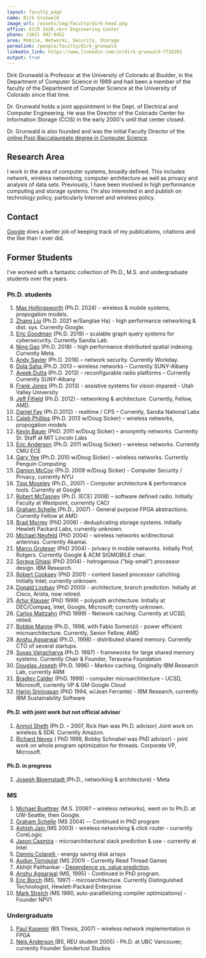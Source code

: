 ```yaml
---
layout: faculty_page
name: Dirk Grunwald
image_url: /assets/img/faculty/dirk-head.png
office: ECCR 1b20,<br> Engineering Center
phone: (303) 492-0452
area: Mobile, Networks, Security, Storage
permalink: /people/faculty/dirk_grunwald
linkedin_link: https://www.linkedin.com/in/dirk-grunwald-7735202
output: true
---
```

Dirk Grunwald is Professor at the University of Colorado at Boulder, in the Department of Computer Science in 1989 and had been a member of the faculty of the Department of Computer Science at the University of Colorado since that time.

Dr. Grunwald holds a joint appointment in the Dept. of Electrical and Computer Engineering. He was the Director of the Colorado Center for Information Storage (CCIS) in the early 2000's until that center closed.

Dr. Grunwald is also founded and was the initial Faculty Director of the [online Post-Baccalaureate degree in Computer Science](https://www.colorado.edu/cs/cs-online).

## Research Area

I work in the area of computer systems, broadly defined. This includes
network, wireless networking, computer architecture as well as privacy
and analysis of data sets. Previously, I have been involved in high
performance computing and storage systems. I’m also interested in and
publish on technology policy, particularly Internet and wireless
policy.

## Contact

[Google](http://scholar.google.com/citations?sortby=pubdate&hl=en&user=3Ws6G2AAAAAJ&view_op=list_works) does a better job of keeping track of my publications, citations
and the like than I ever did.

## Former Students

I’ve worked with a fantastic collection of Ph.D., M.S. and undergraduate students over the years.

### Ph.D. students

1. [Max Hollingsworth](https://www.linkedin.com/in/max-hollingsworth-788370336/) (Ph.D. 2024) - wireless & mobile systems, propogation models.
2. [Zhang Liu](https://www.linkedin.com/in/zhang-liu/) (Ph.D. 2021 w/Sangtae Ha) - high performance networking & dist. sys. Currently Google.
3. [Eric Goodman](https://www.linkedin.com/in/eric-goodman-87384b8/) (Ph.D. 2019) – scalable graph query systems for cybersecurity. Currently Sandia Lab.
4. [Ning Gao](https://www.linkedin.com/in/ning-gao-seattle/) (Ph.D. 2018) - high performance distributed spatial indexing. Currently Meta.
5. [Andy Sayler](https://www.linkedin.com/in/andysayler/) (Ph.D. 2016) – network security. Currently Workday.
6. [Dola Saha ](https://www.linkedin.com/in/dola-saha-50636818/)(Ph.D. 2013 – wireless networks – Currently SUNY-Albany
7. [Aveek Dutta](https://www.linkedin.com/in/aveek-dutta-98965555/) (Ph.D. 2013) – reconfigurable radio platforms – Currently Currently SUNY-Albany
8. [Frank Jones](https://www.linkedin.com/in/frank-jones-63925b13/) (Ph.D. 2013) - assistive systems for vision impared - Utah Valley University
9. [Jeff Fifield](https://www.linkedin.com/in/jeff-fifield-9219734/) (Ph.D. 2012) -  networking & architecture. Currently, Fellow, AMD.
10. [Daniel Fay](https://www.linkedin.com/in/daniel-fay-51b5571/) (Ph.D.2012) - realtime / CPS – Currently, Sandia National Labs
11. [Caleb Phillips](https://www.linkedin.com/in/smallwhitecube/) (Ph.D. 2013 w/Doug Sicker) – wireless networks, propogation models
12. [Kevin Bauer](https://www.linkedin.com/in/kevin-bauer-95b93b137/) (PhD. 2011 w/Doug Sicker) – anonymity networks. Currently Sr. Staff at MIT Lincoln Labs
13. [Eric Anderson](https://www.linkedin.com/in/eric-anderson-phd/) (Ph.D. 2011 w/Doug Sicker) – wireless networks. Currently CMU ECE
14. [Gary Yee](https://www.linkedin.com/in/gary-yee-38766923/) (Ph.D. 2010 w/Doug Sicker) – wireless networks. Currently  Penguin Computing
15. [Damon McCoy](https://www.linkedin.com/in/damon-mccoy-24a2a870/) (Ph.D. 2009 w/Doug Sicker) - Computer Security / Privacy, currently NYU
16. [Tipp Moseley](https://www.linkedin.com/in/tippmoseley/) (Ph.D., 2007) - Computer architecture & performance tools. Currently at Google
17. [Robert McTasney](https://www.linkedin.com/in/robert-mctasney-13589731/) (Ph.D. (ECE) 2008) – software defined radio. Initially Faculty at Westpoint, curremtly CACI
18. [Graham Schelle ](https://www.linkedin.com/in/graham-schelle-2401556/)(Ph.D., 2007) - General purpose FPGA abstractions. Currently Fellow at AMD
19. [Brad Morrey](https://www.linkedin.com/in/brad-morrey-5962221/) (PhD 2006) - deduplicating storage systems. Initially Hewlett Packard Labs, currently unknown.
20. [Michael Neufeld](https://www.linkedin.com/in/michael-neufeld-a961521/) (PhD 2004) - wireless networks w/directional antennas.  Currently Akamai.
21. [Marco Gruteser](https://www.linkedin.com/in/marco-gruteser-6333b155/) (PhD 2004) - privacy in mobile networks. Initially Prof, Rutgers. Currently Google & ACM SIGMOBILE chair.
22. [Soraya Ghiasi](https://www.linkedin.com/in/soraya-ghiasi-0a3b963/) (PhD 2004) - hetrogenous ("big-small") processor design. IBM Research.
23. [Robert Cooksey](https://www.linkedin.com/in/robertcooksey/) (PhD 2001) - content based processor cahching. Initially Intel; currently unknown.
24. [Donald Lindsay](https://www.linkedin.com/in/don-lindsay-283b901/) (PhD 2000) - architecture, branch prediction. Initially at Cisco, Arista, now retired.
25. [Artur Klauser](https://www.linkedin.com/in/arturklauser/) (PhD 1999) - polypath architecture. Initially at DEC/Compaq, Intel, Google, Microsoft; currently unknown.
26. [Carlos Maltzahn](https://www.linkedin.com/in/carlosmaltzahn/) (PhD 1999) - Network caching. Currently at UCSD, retied.
27. [Bobbie Manne](https://www.linkedin.com/in/srilatha-bobbie-m-1895b37/) (Ph.D., 1998, with Fabio Somenzi) -  power efficient microarchitecture. Currently, Senior Fellow, AMD
28. [Anshu Aggarwal](https://www.linkedin.com/in/anshuaggarwal/) (Ph.D., 1998) -  distributed shared memory. Currently CTO of several startups.
29. [Suvas Vajracharya](https://www.linkedin.com/in/suvas/) (Ph.D. 1997) - frameworks for large shared memory systems. Currently Chair & Founder, Teravana Foundation
30. [Douglas Joseph](https://www.linkedin.com/in/doug-joseph-9894a71a/) (Ph.D. 1996) - Markov caching. Originally IBM Research Lab, currently ARM
31. [Bradley Calder](https://www.linkedin.com/in/brad-calder-b964537/) (PhD. 1999) - computer microarchitecture -  UCSD, Microsoft, currently VP & GM Google Cloud
32. [Harini Srinivasan](https://www.linkedin.com/in/harini-srinivasan-47b63b/) (PhD 1994, w/Jean Ferrante) -  IBM Research, currently IBM Sustainability Software

#### Ph.D. with joint work but not official adviser

1. [Anmol Sheth](https://www.linkedin.com/in/anmol-sheth-9153061/) (Ph.D. – 2007, Rick Han was Ph.D. advisor) Joint work on wireless & SDR. Currently Amazon.
2. [Richard Neves](https://www.linkedin.com/in/rich-neves-53401ba4/) ( PhD 1999, Bobby Schnabel was PhD advisor) - joint work on whole program optimization for threads. Corporate VP, Microsoft.

#### Ph.D. in progress

1. [Joseph Bloemstadt ](https://www.linkedin.com/in/joseph-blomstedt-ab52202a/)(Ph.D., networking & architecture) - Meta

### MS

1. [Michael Buettner](https://scholar.google.com/citations?user=e4G6CIwAAAAJ&hl=en) (M.S. 2006? – wireless networks), went on to Ph.D. at UW-Seattle, then Google.
2. [Graham Schelle](https://www.linkedin.com/in/graham-schelle-2401556/) (MS 2004) -- Continued in PhD program
3. [Ashish Jain ](https://www.linkedin.com/in/ashishj/)(MS 2003) - wireless networking & click router - currently CoreLogic
4. [Jason Casmira](https://www.linkedin.com/in/jasoncasmira/) - microarchitectural slack prediction & use - currently at Intel
5. [Dennis Colarelli ](https://www.computer.org/csdl/proceedings-article/sc/2002/15240047/12OmNqHItFJ)- energy saving disk arrays
6. [Audun Tornquist](https://www.linkedin.com/in/audun-tornquist-981343/) (MS 2001) -  Currently Read Thread Games
7. Abhijit Paithankar - [Dependence vs. value prediction](https://scholar.colorado.edu/concern/reports/rf55z854n?locale=fr).
8. [Anshu Aggarwal](https://www.linkedin.com/in/anshuaggarwal/) (MS, 1995) -  Continued in PhD program.
9. [Eric Borch](https://www.linkedin.com/in/eric-borch-1b335115/) (MS, 1997) - microarchitecture.  Currently Distinguished Technologist, Hewlett-Packard Enterprise
10. [Mark Streich](https://www.linkedin.com/in/markstreich/) (MS 1990, auto-paralllelizing compiler optimizations) - Founder NPV1

### Undergraduate

1. [Paul Kasemir](https://www.linkedin.com/in/paul-kasemir/) (BS Thesis, 2007) – wireless network implementation in FPGA
2. [Nels Anderson ](https://www.linkedin.com/in/nelsanderson/)(BS, REU student 2005) -  Ph.D. at UBC Vancouver, currently Founder Sonderlust Studios
